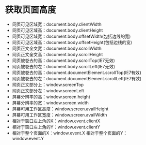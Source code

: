 # 获取页面高度

- 网页可见区域宽：document.body.clientWidth
- 网页可见区域高：document.body.clientHeight
- 网页可见区域宽：document.body.offsetWidth(包括边线的宽)
- 网页可见区域高：document.body.offsetHeight(包括边线的宽)
- 网页正文全文宽：document.body.scrollWidth
- 网页正文全文高：document.body.scrollHeight
- 网页被卷去的高：document.body.scrollTop(IE7无效)
- 网页被卷去的左：document.body.scrollLeft(IE7无效)
- 网页被卷去的高：document.documentElement.scrollTop(IE7有效)
- 网页被卷去的左：document.documentElement.scrollLeft(IE7有效)
- 网页正文部分上：window.screenTop
- 网页正文部分左：window.screenLeft
- 屏幕分辨率的高：window.screen.height
- 屏幕分辨率的宽：window.screen.width
- 屏幕可用工作区高度：window.screen.availHeight
- 屏幕可用工作区宽度：window.screen.availWidth
- 相对于窗口左上角的X：window.event.clientX
- 相对于窗口左上角的Y：window.event.clientY
- 相对于整个页面的X：window.event.X 相对于整个页面的Y：window.event.Y

